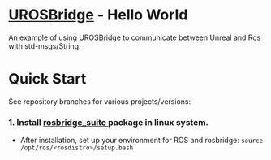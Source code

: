    

# [UROSBridge](https://github.com/robcog-iai/UROSBridge) - Hello World

An example of using [UROSBridge](https://github.com/robcog-iai/UROSBridge) to communicate between Unreal and Ros with std-msgs/String. 

# Quick Start

See repository branches for various projects/versions:

### 1. Install [rosbridge_suite ](http://wiki.ros.org/rosbridge_suite) package in linux system.
* After installation, set up your environment for ROS and rosbridge:
```source /opt/ros/<rosdistro>/setup.bash```

